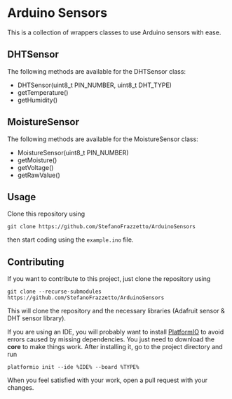 # Arduino Sensors

This is a collection of wrappers classes to use Arduino sensors with ease.

## DHTSensor

The following methods are available for the DHTSensor class:

- DHTSensor(uint8_t PIN_NUMBER, uint8_t DHT_TYPE)
- getTemperature()
- getHumidity()

## MoistureSensor

The following methods are available for the MoistureSensor class:

- MoistureSensor(uint8_t PIN_NUMBER)
- getMoisture()
- getVoltage()
- getRawValue()

## Usage

Clone this repository using

```git clone https://github.com/StefanoFrazzetto/ArduinoSensors```

then start coding using the ```example.ino``` file.


## Contributing

If you want to contribute to this project, just clone the repository using

```git clone --recurse-submodules https://github.com/StefanoFrazzetto/ArduinoSensors```

This will clone the repository and the necessary libraries (Adafruit sensor & DHT sensor library).

If you are using an IDE, you will probably want to install [PlatformIO](https://platformio.org/)
to avoid errors caused by missing dependencies. You just need to download the **core** to make
things work. After installing it, go to the project directory and run

```platformio init --ide %IDE% --board %TYPE%```


When you feel satisfied with your work, open a pull request with your changes.
